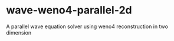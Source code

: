 # wave-weno4-parallel-2d
A parallel wave equation solver using weno4 reconstruction in two dimension

